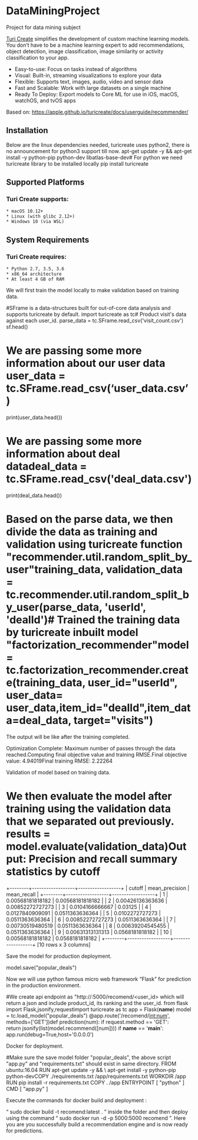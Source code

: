 # DataMiningProject
Project for data mining subject

[Turi Create](https://github.com/apple/turicreate) simplifies the development of custom machine learning models. You don’t have to be a machine learning expert to add recommendations, object detection, image classification, image similarity or activity classification to your app.

* Easy-to-use: Focus on tasks instead of algorithms
* Visual: Built-in, streaming visualizations to explore your data
* Flexible: Supports text, images, audio, video and sensor data
* Fast and Scalable: Work with large datasets on a single machine
* Ready To Deploy: Export models to Core ML for use in iOS, macOS, watchOS, and tvOS apps

Based on: https://apple.github.io/turicreate/docs/userguide/recommender/

## Installation

Below are the linux dependencies needed, turicreate uses python2, there is no announcement for python3 support till now. apt-get update -y &&  apt-get install -y python-pip python-dev libatlas-base-dev# For python we need turicreate library to be installed locally pip install turicreate

## Supported Platforms

### Turi Create supports:

    * macOS 10.12+
    * Linux (with glibc 2.12+)
    * Windows 10 (via WSL)

## System Requirements

### Turi Create requires:

    * Python 2.7, 3.5, 3.6
    * x86_64 architecture
    * At least 4 GB of RAM

We will first train the model locally to make validation based on training data.

#SFrame is a data-structures built for out-of-core data analysis and supports turicreate by default. import turicreate as tc# Product visit's data against each user_id. parse_data = tc.SFrame.read_csv('visit_count.csv')
sf.head()

# We are passing some more information about our user data user_data = tc.SFrame.read_csv(‘user_data.csv’)
print(user_data.head())

# We are passing some more information about deal datadeal_data = tc.SFrame.read_csv('deal_data.csv')
print(deal_data.head())

# Based on the parse data, we then divide the data as training and validation using turicreate function "recommender.util.random_split_by_user"training_data, validation_data = tc.recommender.util.random_split_by_user(parse_data, 'userId', 'dealId')# Trained the training data by turicreate inbuilt model "factorization_recommender"model = tc.factorization_recommender.create(training_data, user_id="userId", user_data= user_data,item_id="dealId",item_data=deal_data, target="visits")

The output will be like after the training completed.

Optimization Complete: Maximum number of passes through the data reached.Computing final objective value and training RMSE.Final objective value: 4.94019Final training RMSE: 2.22264

Validation of model based on training data.

# We then evaluate the model after training using the validation data that we separated out previously. results = model.evaluate(validation_data)Output: Precision and recall summary statistics by cutoff
+--------+------------------+------------------+
| cutoff |  mean_precision  |   mean_recall    |
+--------+------------------+------------------+
|   1    | 0.00568181818182 | 0.00568181818182 |
|   2    | 0.00426136363636 | 0.00852272727273 |
|   3    | 0.0104166666667  |     0.03125      |
|   4    | 0.0127840909091  | 0.0511363636364  |
|   5    | 0.0102272727273  | 0.0511363636364  |
|   6    | 0.00852272727273 | 0.0511363636364  |
|   7    | 0.00730519480519 | 0.0511363636364  |
|   8    | 0.00639204545455 | 0.0511363636364  |
|   9    | 0.00631313131313 | 0.0568181818182  |
|   10   | 0.00568181818182 | 0.0568181818182  |
+--------+------------------+------------------+
[10 rows x 3 columns]

Save the model for production deployment.

model.save("popular_deals")

Now we will use python famous micro web framework “Flask” for prediction in the production environment.

#We create api endpoint as "http://<hostname>:5000/recomend/<user_id> which will return a json and  include product_id, its ranking and the user_id.
from flask import Flask,jsonify,requestimport turicreate as tc app = Flask(__name__) model = tc.load_model("popular_deals")  @app.route('/recomend/<int:num>',  methods=['GET'])def prediction(num):              if request.method == 'GET':                 
          return jsonify(list(model.recommend([num])))  if __name__ == '__main__':       app.run(debug=True,host='0.0.0.0')

Docker for deployment.

#Make sure the save model folder "popular_deals", the above script "app.py" and "requirements.txt" should exist in same directory.
FROM ubuntu:16.04 RUN apt-get update -y && \    apt-get install -y python-pip python-devCOPY ./requirements.txt /app/requirements.txt WORKDIR /app RUN pip install -r requirements.txt COPY . /app ENTRYPOINT [ "python" ] CMD [ "app.py" ]

Execute the commands for docker build and deployment :

“ sudo docker build -t recomend:latest . ” inside the folder and then deploy using the command “ sudo docker run -d -p 5000:5000 recomend ”. Here you are you successfully build a recommendation engine and is now ready for predictions.
